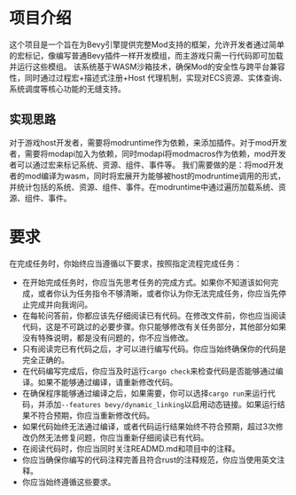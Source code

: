 # 项目介绍
这个项目是一个旨在为Bevy引擎提供完整Mod支持的框架，允许开发者通过简单的宏标记，像编写普通Bevy插件一样开发模组，而主游戏只需一行代码即可加载并运行这些模组。
该系统基于WASM沙箱技术，确保Mod的安全性与跨平台兼容性，同时通过过程宏+描述式注册+Host 代理机制，实现对ECS资源、实体查询、系统调度等核心功能的无缝支持。
## 实现思路
对于游戏host开发者，需要将modruntime作为依赖，来添加插件。对于mod开发者，需要将modapi加入为依赖，同时modapi将modmacros作为依赖，mod开发者可以通过宏来标记系统、资源、组件、事件等。
我们需要做的是：将mod开发者的mod编译为wasm，同时将宏展开为能够被host的modruntime调用的形式，并统计包括的系统、资源、组件、事件。在modruntime中通过遍历加载系统、资源、组件、事件。

# 要求
在完成任务时，你始终应当遵循以下要求，按照指定流程完成任务：
- 在开始完成任务时，你应当先思考任务的完成方式。如果你不知道该如何完成，或者你认为任务指令不够清晰，或者你认为你无法完成任务，你应当先停止完成并向我询问。
- 在每轮问答前，你都应该先仔细阅读已有代码。在修改文件前，你也应当阅读代码，这是不可跳过的必要步骤。你只能够修改有关任务部分，其他部分如果没有特殊说明，都是没有问题的，你不应当修改。
- 只有阅读完已有代码之后，才可以进行编写代码。你应当始终确保你的代码是完全正确的。
- 在代码编写完成后，你应当及时运行`cargo check`来检查代码是否能够通过编译。如果不能够通过编译，请重新修改代码。
- 在确保程序能够通过编译之后，如果需要，你可以选择`cargo run`来运行代码，并添加`--features bevy/dynamic_linking`以启用动态链接。如果运行结果不符合预期，你应当重新修改代码。
- 如果代码始终无法通过编译，或者代码运行结果始终不符合预期，超过3次修改仍然无法修复问题，你应当重新仔细阅读已有代码。
- 在阅读代码时，你应当同时关注READMD.md和项目中的注释。
- 你应当确保你编写的代码注释完善且符合rust的注释规范，你应当使用英文注释。
- 你应当始终遵循这些要求。
